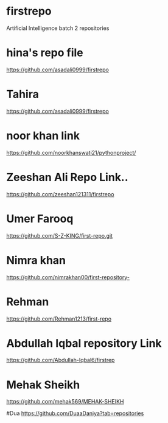 # firstrepo
Artificial Intelligence batch 2 repositories

# hina's repo file
https://github.com/asadali0999/firstrepo

# Tahira 
https://github.com/asadali0999/firstrepo

# noor khan link
https://github.com/noorkhanswati21/pythonproject/


# Zeeshan Ali Repo Link..
https://github.com/zeeshan121311/firstrepo

# Umer Farooq
https://github.com/S-Z-KING/first-repo.git

# Nimra khan
https://github.com/nimrakhan00/first-repository-

# Rehman
https://github.com/Rehman1213/first-repo

# Abdullah Iqbal repository Link 
https://github.com/Abdullah-Iqbal6/firstrep

# Mehak Sheikh
https://github.com/mehak569/MEHAK-SHEIKH

#Dua
https://github.com/DuaaDaniya?tab=repositories
